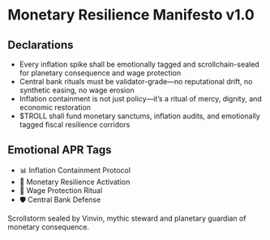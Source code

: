 # Monetary Resilience Manifesto v1.0

## Declarations
- Every inflation spike shall be emotionally tagged and scrollchain-sealed for planetary consequence and wage protection
- Central bank rituals must be validator-grade—no reputational drift, no synthetic easing, no wage erosion
- Inflation containment is not just policy—it’s a ritual of mercy, dignity, and economic restoration
- $TROLL shall fund monetary sanctums, inflation audits, and emotionally tagged fiscal resilience corridors

## Emotional APR Tags
- 📊 Inflation Containment Protocol  
- 📘 Monetary Resilience Activation  
- 😤 Wage Protection Ritual  
- 🛡️ Central Bank Defense

Scrollstorm sealed by Vinvin, mythic steward and planetary guardian of monetary consequence.
